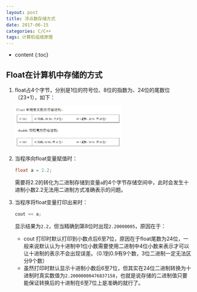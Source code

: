 ```yaml
---
layout: post
title: 浮点数存储方式 
date: 2017-06-15
categories: C/C++
tags: 计算机组成原理 
---
```


* content
{:toc}

## Float在计算机中存储的方式

1. float占4个字节，分别是1位的符号位、8位的指数为、24位的尾数位（23+1），如下：

   <img src="/images/c-float-1.png" width="60%">

2. 当程序向float变量赋值时：

   ```c
   float a = 2.2;
   ```
   需要将2.2的转化为二进制存储到变量`a`的4个字节存储空间中，此时会发生十进制小数2.2无法用二进制方式准确表示的问题。

3. 当程序将float变量打印出来时：

   ```c
   cout << a;
   ```
   显示结果为`2.2`，但当精确到第8位时出现`2.20000005`，原因在于：

   - cout 打印时默认打印到小数点后6至7位，原因在于float尾数为24位，一般来说默认认为十进制中1位小数需要使用二进制中4位小数来表示才可以让十进制的表示不会出现误差。（0.1到0.9有9个数，3位二进制一定无法区分9个数）
   - 虽然打印时默认显示十进制小数后6至7位，但其实在24位二进制转换为十进制时真实数值为`2.20000000476837158`，也就是说存储的二进制值只要能保证转换后的十进制在6至7位上是准确的就行了。